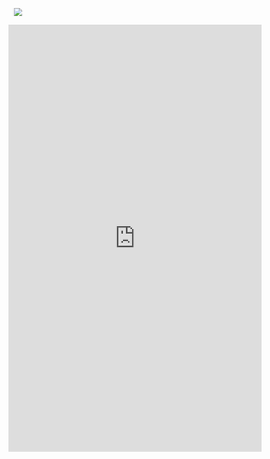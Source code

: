 ``` ``` ![](https://www.processon.com/view/link/5fd3270b1e085306e0f0a7ce)
<iframe  
 height=850 
 width=100% 
 src="https://www.processon.com/view/link/5fd3270b1e085306e0f0a7ce"  
 frameborder=0  
 allowfullscreen>
</iframe>
